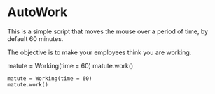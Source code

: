 # AutoWork

This is a simple script that moves the mouse over a period of time, by default 60 minutes. 

The objective is to make your employees think you are working. 



matute = Working(time = 60)
matute.work()


```
matute = Working(time = 60)
matute.work()
```
